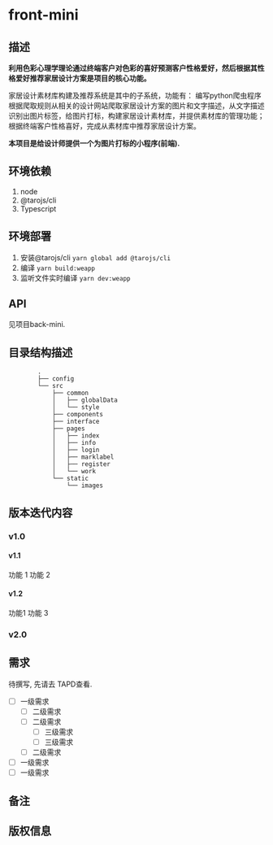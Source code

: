 # front-mini

## 描述

**利用色彩心理学理论通过终端客户对色彩的喜好预测客户性格爱好，然后根据其性格爱好推荐家居设计方案是项目的核心功能。**

家居设计素材库构建及推荐系统是其中的子系统，功能有：
编写python爬虫程序根据爬取规则从相关的设计网站爬取家居设计方案的图片和文字描述，从文字描述识别出图片标签，给图片打标，构建家居设计素材库，并提供素材库的管理功能；根据终端客户性格喜好，完成从素材库中推荐家居设计方案。

**本项目是给设计师提供一个为图片打标的小程序(前端).**

## 环境依赖
1. node
2. @tarojs/cli
3. Typescript

## 环境部署

1. 安装@tarojs/cli
	`yarn global add @tarojs/cli`
2. 编译
	`yarn build:weapp`
3. 监听文件实时编译
	`yarn dev:weapp`

## API

见项目back-mini.

## 目录结构描述

			.
			├── config
			└── src
				├── common
				│   ├── globalData
				│   └── style
				├── components
				├── interface
				├── pages
				│   ├── index
				│   ├── info
				│   ├── login
				│   ├── marklabel
				│   ├── register
				│   └── work
				└── static
	    			└── images

## 版本迭代内容

### v1.0

#### v1.1
功能 1
功能 2

#### v1.2
功能1
功能 3
### v2.0

## 需求

待撰写, 先请去 TAPD查看.

- [ ] 一级需求
	- [ ] 二级需求
	- [ ] 二级需求
		- [ ] 三级需求
		- [ ] 三级需求
	- [ ] 二级需求 
- [ ] 一级需求
- [ ] 一级需求

## 备注


## 版权信息


